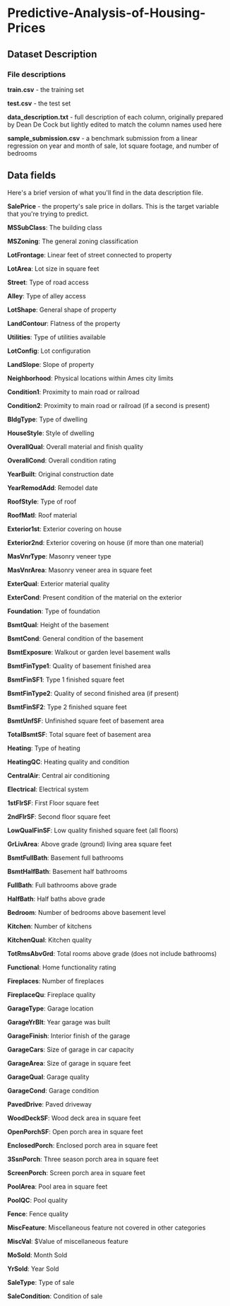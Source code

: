 # Predictive-Analysis-of-Housing-Prices

## Dataset Description

### File descriptions

**train.csv** - the training set

**test.csv** - the test set

**data_description.txt** - full description of each column, originally prepared by Dean De Cock but lightly edited to match the column names used here

**sample_submission.csv** - a benchmark submission from a linear regression on year and month of sale, lot square footage, and number of bedrooms

## Data fields

Here's a brief version of what you'll find in the data description file.

**SalePrice** - the property's sale price in dollars. This is the target variable that you're trying to predict.

**MSSubClass**: The building class

**MSZoning**: The general zoning classification

**LotFrontage**: Linear feet of street connected to property

**LotArea**: Lot size in square feet

**Street**: Type of road access

**Alley**: Type of alley access

**LotShape**: General shape of property

**LandContour**: Flatness of the property

**Utilities**: Type of utilities available

**LotConfig**: Lot configuration

**LandSlope**: Slope of property

**Neighborhood**: Physical locations within Ames city limits

**Condition1**: Proximity to main road or railroad

**Condition2**: Proximity to main road or railroad (if a second is present)

**BldgType**: Type of dwelling

**HouseStyle**: Style of dwelling

**OverallQual**: Overall material and finish quality

**OverallCond**: Overall condition rating

**YearBuilt**: Original construction date

**YearRemodAdd**: Remodel date

**RoofStyle**: Type of roof

**RoofMatl**: Roof material

**Exterior1st**: Exterior covering on house

**Exterior2nd**: Exterior covering on house (if more than one material)

**MasVnrType**: Masonry veneer type

**MasVnrArea**: Masonry veneer area in square feet

**ExterQual**: Exterior material quality

**ExterCond**: Present condition of the material on the exterior

**Foundation**: Type of foundation

**BsmtQual**: Height of the basement

**BsmtCond**: General condition of the basement

**BsmtExposure**: Walkout or garden level basement walls

**BsmtFinType1**: Quality of basement finished area

**BsmtFinSF1**: Type 1 finished square feet

**BsmtFinType2**: Quality of second finished area (if present)

**BsmtFinSF2**: Type 2 finished square feet

**BsmtUnfSF**: Unfinished square feet of basement area

**TotalBsmtSF**: Total square feet of basement area

**Heating**: Type of heating

**HeatingQC**: Heating quality and condition

**CentralAir**: Central air conditioning

**Electrical**: Electrical system

**1stFlrSF**: First Floor square feet

**2ndFlrSF**: Second floor square feet

**LowQualFinSF**: Low quality finished square feet (all floors)

**GrLivArea**: Above grade (ground) living area square feet

**BsmtFullBath**: Basement full bathrooms

**BsmtHalfBath**: Basement half bathrooms

**FullBath**: Full bathrooms above grade

**HalfBath**: Half baths above grade

**Bedroom**: Number of bedrooms above basement level

**Kitchen**: Number of kitchens

**KitchenQual**: Kitchen quality

**TotRmsAbvGrd**: Total rooms above grade (does not include bathrooms)

**Functional**: Home functionality rating

**Fireplaces**: Number of fireplaces

**FireplaceQu**: Fireplace quality

**GarageType**: Garage location

**GarageYrBlt**: Year garage was built

**GarageFinish**: Interior finish of the garage

**GarageCars**: Size of garage in car capacity

**GarageArea**: Size of garage in square feet

**GarageQual**: Garage quality

**GarageCond**: Garage condition

**PavedDrive**: Paved driveway

**WoodDeckSF**: Wood deck area in square feet

**OpenPorchSF**: Open porch area in square feet

**EnclosedPorch**: Enclosed porch area in square feet

**3SsnPorch**: Three season porch area in square feet

**ScreenPorch**: Screen porch area in square feet

**PoolArea**: Pool area in square feet

**PoolQC**: Pool quality

**Fence**: Fence quality

**MiscFeature**: Miscellaneous feature not covered in other categories

**MiscVal**: $Value of miscellaneous feature

**MoSold**: Month Sold

**YrSold**: Year Sold

**SaleType**: Type of sale

**SaleCondition**: Condition of sale
